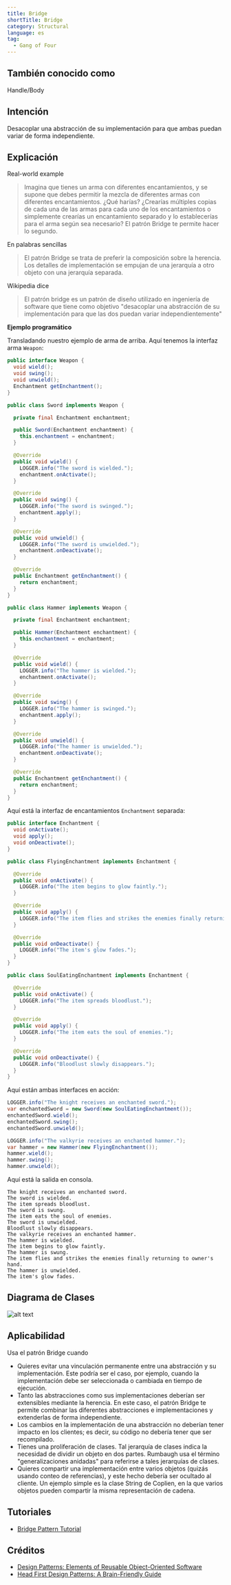 ```yaml
---
title: Bridge
shortTitle: Bridge
category: Structural
language: es
tag:
  - Gang of Four
---
```


## También conocido como

Handle/Body

## Intención

Desacoplar una abstracción de su implementación para que ambas puedan variar de forma independiente.

## Explicación

Real-world example

> Imagina que tienes un arma con diferentes encantamientos, y se supone que debes permitir la mezcla de diferentes armas
> con diferentes encantamientos. ¿Qué harías? ¿Crearías múltiples copias de cada una de las armas para cada uno de los
> encantamientos o simplemente crearías un encantamiento separado y lo establecerías para el arma según sea necesario?
> El
> patrón Bridge te permite hacer lo segundo.

En palabras sencillas

> El patrón Bridge se trata de preferir la composición sobre la herencia. Los detalles de implementación se empujan de
> una jerarquía a otro objeto con una jerarquía separada.

Wikipedia dice

> El patrón bridge es un patrón de diseño utilizado en ingeniería de software que tiene como objetivo "desacoplar una
> abstracción de su implementación para que las dos puedan variar independientemente"

**Ejemplo programático**

Transladando nuestro ejemplo de arma de arriba. Aquí tenemos la interfaz arma `Weapon`:

```java
public interface Weapon {
  void wield();
  void swing();
  void unwield();
  Enchantment getEnchantment();
}

public class Sword implements Weapon {

  private final Enchantment enchantment;

  public Sword(Enchantment enchantment) {
    this.enchantment = enchantment;
  }

  @Override
  public void wield() {
    LOGGER.info("The sword is wielded.");
    enchantment.onActivate();
  }

  @Override
  public void swing() {
    LOGGER.info("The sword is swinged.");
    enchantment.apply();
  }

  @Override
  public void unwield() {
    LOGGER.info("The sword is unwielded.");
    enchantment.onDeactivate();
  }

  @Override
  public Enchantment getEnchantment() {
    return enchantment;
  }
}

public class Hammer implements Weapon {

  private final Enchantment enchantment;

  public Hammer(Enchantment enchantment) {
    this.enchantment = enchantment;
  }

  @Override
  public void wield() {
    LOGGER.info("The hammer is wielded.");
    enchantment.onActivate();
  }

  @Override
  public void swing() {
    LOGGER.info("The hammer is swinged.");
    enchantment.apply();
  }

  @Override
  public void unwield() {
    LOGGER.info("The hammer is unwielded.");
    enchantment.onDeactivate();
  }

  @Override
  public Enchantment getEnchantment() {
    return enchantment;
  }
}
```

Aquí está la interfaz de encantamientos `Enchantment` separada:

```java
public interface Enchantment {
  void onActivate();
  void apply();
  void onDeactivate();
}

public class FlyingEnchantment implements Enchantment {

  @Override
  public void onActivate() {
    LOGGER.info("The item begins to glow faintly.");
  }

  @Override
  public void apply() {
    LOGGER.info("The item flies and strikes the enemies finally returning to owner's hand.");
  }

  @Override
  public void onDeactivate() {
    LOGGER.info("The item's glow fades.");
  }
}

public class SoulEatingEnchantment implements Enchantment {

  @Override
  public void onActivate() {
    LOGGER.info("The item spreads bloodlust.");
  }

  @Override
  public void apply() {
    LOGGER.info("The item eats the soul of enemies.");
  }

  @Override
  public void onDeactivate() {
    LOGGER.info("Bloodlust slowly disappears.");
  }
}
```

Aquí están ambas interfaces en acción:

```java
LOGGER.info("The knight receives an enchanted sword.");
var enchantedSword = new Sword(new SoulEatingEnchantment());
enchantedSword.wield();
enchantedSword.swing();
enchantedSword.unwield();

LOGGER.info("The valkyrie receives an enchanted hammer.");
var hammer = new Hammer(new FlyingEnchantment());
hammer.wield();
hammer.swing();
hammer.unwield();
```

Aquí está la salida en consola.

```
The knight receives an enchanted sword.
The sword is wielded.
The item spreads bloodlust.
The sword is swung.
The item eats the soul of enemies.
The sword is unwielded.
Bloodlust slowly disappears.
The valkyrie receives an enchanted hammer.
The hammer is wielded.
The item begins to glow faintly.
The hammer is swung.
The item flies and strikes the enemies finally returning to owner's hand.
The hammer is unwielded.
The item's glow fades.
```

## Diagrama de Clases

![alt text](./etc/bridge.urm.png "Bridge diagrama de clases")

## Aplicabilidad

Usa el patrón Bridge cuando

* Quieres evitar una vinculación permanente entre una abstracción y su implementación. Este podría ser el caso, por
  ejemplo, cuando la implementación debe ser seleccionada o cambiada en tiempo de ejecución.
* Tanto las abstracciones como sus implementaciones deberían ser extensibles mediante la herencia. En este caso, el
  patrón Bridge te permite combinar las diferentes abstracciones e implementaciones y extenderlas de forma
  independiente.
* Los cambios en la implementación de una abstracción no deberían tener impacto en los clientes; es decir, su código no
  debería tener que ser recompilado.
* Tienes una proliferación de clases. Tal jerarquía de clases indica la necesidad de dividir un objeto en dos partes.
  Rumbaugh usa el término "generalizaciones anidadas" para referirse a tales jerarquías de clases.
* Quieres compartir una implementación entre varios objetos (quizás usando conteo de referencias), y este hecho debería
  ser ocultado al cliente. Un ejemplo simple es la clase String de Coplien, en la que varios objetos pueden compartir la
  misma representación de cadena.

## Tutoriales

* [Bridge Pattern Tutorial](https://www.journaldev.com/1491/bridge-design-pattern-java)

## Créditos

* [Design Patterns: Elements of Reusable Object-Oriented Software](https://www.amazon.com/gp/product/0201633612/ref=as_li_tl?ie=UTF8&camp=1789&creative=9325&creativeASIN=0201633612&linkCode=as2&tag=javadesignpat-20&linkId=675d49790ce11db99d90bde47f1aeb59)
* [Head First Design Patterns: A Brain-Friendly Guide](https://www.amazon.com/gp/product/0596007124/ref=as_li_tl?ie=UTF8&camp=1789&creative=9325&creativeASIN=0596007124&linkCode=as2&tag=javadesignpat-20&linkId=6b8b6eea86021af6c8e3cd3fc382cb5b)